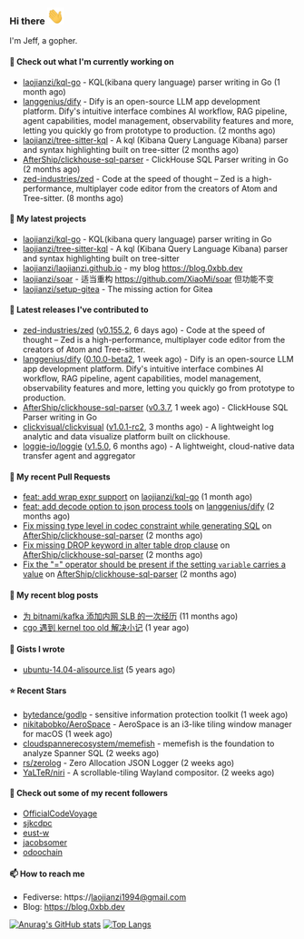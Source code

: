 ### Hi there <img src="https://raw.githubusercontent.com/laojianzi/laojianzi/main/wave.gif" width="30px">

I'm Jeff, a gopher.

#### 👷 Check out what I'm currently working on

- [laojianzi/kql-go](https://github.com/laojianzi/kql-go) - KQL(kibana query language) parser writing in Go (1 month ago)
- [langgenius/dify](https://github.com/langgenius/dify) - Dify is an open-source LLM app development platform. Dify&#39;s intuitive interface combines AI workflow, RAG pipeline, agent capabilities, model management, observability features and more, letting you quickly go from prototype to production. (2 months ago)
- [laojianzi/tree-sitter-kql](https://github.com/laojianzi/tree-sitter-kql) - A kql (Kibana Query Language Kibana) parser and syntax highlighting built on tree-sitter (2 months ago)
- [AfterShip/clickhouse-sql-parser](https://github.com/AfterShip/clickhouse-sql-parser) - ClickHouse SQL Parser writing in Go (2 months ago)
- [zed-industries/zed](https://github.com/zed-industries/zed) - Code at the speed of thought – Zed is a high-performance, multiplayer code editor from the creators of Atom and Tree-sitter. (8 months ago)

#### 🌱 My latest projects

- [laojianzi/kql-go](https://github.com/laojianzi/kql-go) - KQL(kibana query language) parser writing in Go
- [laojianzi/tree-sitter-kql](https://github.com/laojianzi/tree-sitter-kql) - A kql (Kibana Query Language Kibana) parser and syntax highlighting built on tree-sitter
- [laojianzi/laojianzi.github.io](https://github.com/laojianzi/laojianzi.github.io) - my blog https://blog.0xbb.dev
- [laojianzi/soar](https://github.com/laojianzi/soar) - 适当重构 https://github.com/XiaoMi/soar 但功能不变
- [laojianzi/setup-gitea](https://github.com/laojianzi/setup-gitea) - The missing action for Gitea

#### 🔭 Latest releases I've contributed to

- [zed-industries/zed](https://github.com/zed-industries/zed) ([v0.155.2](https://github.com/zed-industries/zed/releases/tag/v0.155.2), 6 days ago) - Code at the speed of thought – Zed is a high-performance, multiplayer code editor from the creators of Atom and Tree-sitter.
- [langgenius/dify](https://github.com/langgenius/dify) ([0.10.0-beta2](https://github.com/langgenius/dify/releases/tag/0.10.0-beta2), 1 week ago) - Dify is an open-source LLM app development platform. Dify&#39;s intuitive interface combines AI workflow, RAG pipeline, agent capabilities, model management, observability features and more, letting you quickly go from prototype to production.
- [AfterShip/clickhouse-sql-parser](https://github.com/AfterShip/clickhouse-sql-parser) ([v0.3.7](https://github.com/AfterShip/clickhouse-sql-parser/releases/tag/v0.3.7), 1 week ago) - ClickHouse SQL Parser writing in Go
- [clickvisual/clickvisual](https://github.com/clickvisual/clickvisual) ([v1.0.1-rc2](https://github.com/clickvisual/clickvisual/releases/tag/v1.0.1-rc2), 3 months ago) - A lightweight log analytic and data visualize platform  built on clickhouse.
- [loggie-io/loggie](https://github.com/loggie-io/loggie) ([v1.5.0](https://github.com/loggie-io/loggie/releases/tag/v1.5.0), 6 months ago) - A lightweight, cloud-native data transfer agent and aggregator

#### 🔨 My recent Pull Requests

- [feat: add wrap expr support](https://github.com/laojianzi/kql-go/pull/5) on [laojianzi/kql-go](https://github.com/laojianzi/kql-go) (1 month ago)
- [feat: add decode option to json process tools](https://github.com/langgenius/dify/pull/7138) on [langgenius/dify](https://github.com/langgenius/dify) (2 months ago)
- [Fix missing type level in codec constraint while generating SQL](https://github.com/AfterShip/clickhouse-sql-parser/pull/82) on [AfterShip/clickhouse-sql-parser](https://github.com/AfterShip/clickhouse-sql-parser) (2 months ago)
- [Fix missing DROP keyword in alter table drop clause](https://github.com/AfterShip/clickhouse-sql-parser/pull/81) on [AfterShip/clickhouse-sql-parser](https://github.com/AfterShip/clickhouse-sql-parser) (2 months ago)
- [Fix the &#34;=&#34; operator should be present if the setting `variable` carries a value](https://github.com/AfterShip/clickhouse-sql-parser/pull/80) on [AfterShip/clickhouse-sql-parser](https://github.com/AfterShip/clickhouse-sql-parser) (2 months ago)

#### 📜 My recent blog posts

- [为 bitnami/kafka 添加内网 SLB 的一次经历](https://blog.0xbb.devhttps://blog.0xbb.dev/posts/bitnami-kafka-slb/) (11 months ago)
- [cgo 遇到 kernel too old 解决小记](https://blog.0xbb.devhttps://blog.0xbb.dev/posts/cgo-kernel-too-old/) (1 year ago)

#### 📓 Gists I wrote

- [ubuntu-14.04-alisource.list](https://gist.github.com/07e2a6bf71a7457b6bd0526b174e744d) (5 years ago)

#### ⭐ Recent Stars

- [bytedance/godlp](https://github.com/bytedance/godlp) - sensitive information protection toolkit (1 week ago)
- [nikitabobko/AeroSpace](https://github.com/nikitabobko/AeroSpace) - AeroSpace is an i3-like tiling window manager for macOS (1 week ago)
- [cloudspannerecosystem/memefish](https://github.com/cloudspannerecosystem/memefish) - memefish is the foundation to analyze Spanner SQL (2 weeks ago)
- [rs/zerolog](https://github.com/rs/zerolog) - Zero Allocation JSON Logger (2 weeks ago)
- [YaLTeR/niri](https://github.com/YaLTeR/niri) - A scrollable-tiling Wayland compositor. (2 weeks ago)

#### 👯 Check out some of my recent followers

- [OfficialCodeVoyage](https://github.com/OfficialCodeVoyage)
- [sjkcdpc](https://github.com/sjkcdpc)
- [eust-w](https://github.com/eust-w)
- [jacobsomer](https://github.com/jacobsomer)
- [odoochain](https://github.com/odoochain)

#### 📫 How to reach me

- Fediverse: https://laojianzi1994@gmail.com
- Blog: https://blog.0xbb.dev


[![Anurag's GitHub stats](https://github-readme-stats.vercel.app/api?username=laojianzi&count_private=true&show_icons=true&theme=vue-dark&include_all_commits=true)](https://github.com/laojianzi/laojianzi)
[![Top Langs](https://github-readme-stats.vercel.app/api/top-langs/?username=laojianzi&theme=vue-dark)](https://github.com/laojianzi/laojianzi)
